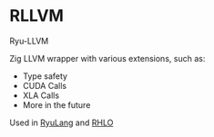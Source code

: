 # RLLVM

Ryu-LLVM

Zig LLVM wrapper with various extensions, such as:
- Type safety
- CUDA Calls
- XLA Calls
- More in the future

Used in [RyuLang](https://github.com/oxrinz/ryulang) and [RHLO](https://github.com/oxrinz/rhlo)